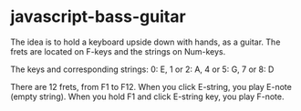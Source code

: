 # javascript-bass-guitar

The idea is to hold a keyboard upside down with hands, as a guitar. The frets are located on F-keys and the strings on Num-keys.

The keys and corresponding strings: 0: E, 1 or 2: A, 4 or 5: G, 7 or 8: D

There are 12 frets, from F1 to F12. When you click E-string, you play E-note (empty string). When you hold F1 and click E-string key, you play F-note.

